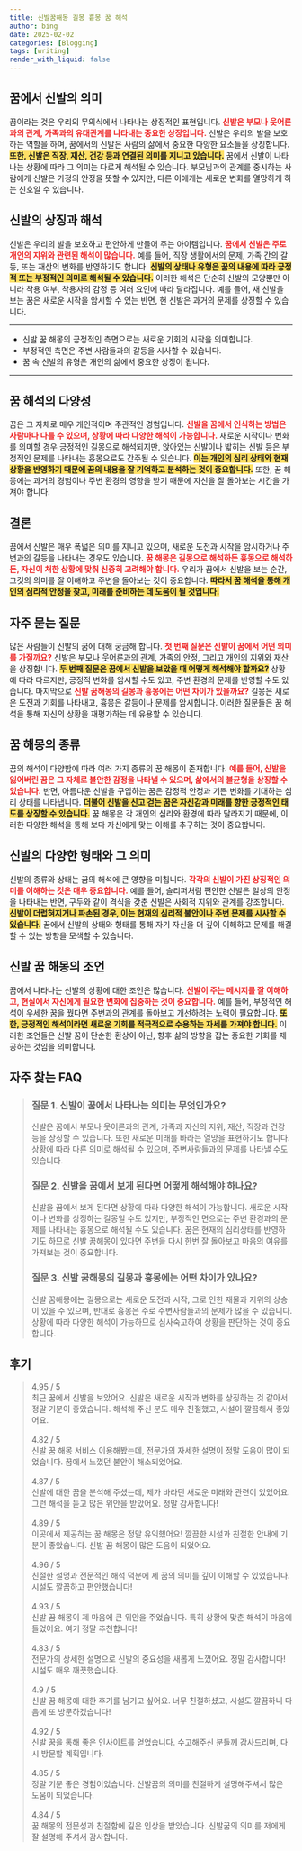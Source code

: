 ```yaml
---
title: 신발꿈해몽 길몽 흉몽 꿈 해석
author: bing
date: 2025-02-02
categories: [Blogging]
tags: [writing]
render_with_liquid: false
---
```



<h2 id='꿈에서 신발의 의미'>꿈에서 신발의 의미</h2>

<p>꿈이라는 것은 우리의 무의식에서 나타나는 상징적인 표현입니다. <b><span style="color: #ee2323;">신발은 부모나 웃어른과의 관계, 가족과의 유대관계를 나타내는 중요한 상징입니다.</span></b> 신발은 우리의 발을 보호하는 역할을 하며, 꿈에서의 신발은 사람의 삶에서 중요한 다양한 요소들을 상징합니다. <b><span style="background-color: #ffe066;">또한, 신발은 직장, 재산, 건강 등과 연결된 의미를 지니고 있습니다.</span></b> 꿈에서 신발이 나타나는 상황에 따라 그 의미는 다르게 해석될 수 있습니다. 부모님과의 관계를 중시하는 사람에게 신발은 가정의 안정을 뜻할 수 있지만, 다른 이에게는 새로운 변화를 열망하게 하는 신호일 수 있습니다.</p>

<h2 id='신발의 상징과 해석'>신발의 상징과 해석</h2>

<p>신발은 우리의 발을 보호하고 편안하게 만들어 주는 아이템입니다. <b><span style="color: #ee2323;">꿈에서 신발은 주로 개인의 지위와 관련된 해석이 많습니다.</span></b> 예를 들어, 직장 생활에서의 문제, 가족 간의 갈등, 또는 재산의 변화를 반영하기도 합니다. <b><span style="background-color: #ffe066;">신발의 상태나 유형은 꿈의 내용에 따라 긍정적 또는 부정적인 의미로 해석될 수 있습니다.</span></b> 이러한 해석은 단순히 신발의 모양뿐만 아니라 착용 여부, 착용자의 감정 등 여러 요인에 따라 달라집니다. 예를 들어, 새 신발을 보는 꿈은 새로운 시작을 암시할 수 있는 반면, 헌 신발은 과거의 문제를 상징할 수 있습니다.</p>

<hr />

<ul>
    <li>신발 꿈 해몽의 긍정적인 측면으로는 새로운 기회의 시작을 의미합니다.</li>
    <li>부정적인 측면은 주변 사람들과의 갈등을 시사할 수 있습니다.</li>
    <li>꿈 속 신발의 유형은 개인의 삶에서 중요한 상징이 됩니다.</li>
</ul>

<hr />

<h2 id='꿈 해석의 다양성'>꿈 해석의 다양성</h2>

<p>꿈은 그 자체로 매우 개인적이며 주관적인 경험입니다. <b><span style="color: #ee2323;">신발을 꿈에서 인식하는 방법은 사람마다 다를 수 있으며, 상황에 따라 다양한 해석이 가능합니다.</span></b> 새로운 시작이나 변화를 의미할 경우 긍정적인 길몽으로 해석되지만, 앉아있는 신발이나 밟히는 신발 등은 부정적인 문제를 나타내는 흉몽으로도 간주될 수 있습니다. <b><span style="background-color: #ffe066;">이는 개인의 심리 상태와 현재 상황을 반영하기 때문에 꿈의 내용을 잘 기억하고 분석하는 것이 중요합니다.</span></b> 또한, 꿈 해몽에는 과거의 경험이나 주변 환경의 영향을 받기 때문에 자신을 잘 돌아보는 시간을 가져야 합니다.</p>

<h2 id='결론'>결론</h2>

<p>꿈에서 신발은 매우 폭넓은 의미를 지니고 있으며, 새로운 도전과 시작을 암시하거나 주변과의 갈등을 나타내는 경우도 있습니다. <b><span style="color: #ee2323;">꿈 해몽은 길몽으로 해석하든 흉몽으로 해석하든, 자신이 처한 상황에 맞춰 신중히 고려해야 합니다.</span></b> 우리가 꿈에서 신발을 보는 순간, 그것의 의미를 잘 이해하고 주변을 돌아보는 것이 중요합니다. <b><span style="background-color: #ffe066;">따라서 꿈 해석을 통해 개인의 심리적 안정을 찾고, 미래를 준비하는 데 도움이 될 것입니다.</span></b></p>

<h2 id='자주 묻는 질문'>자주 묻는 질문</h2>

<p>많은 사람들이 신발의 꿈에 대해 궁금해 합니다. <b><span style="color: #ee2323;">첫 번째 질문은 신발이 꿈에서 어떤 의미를 가질까요?</span></b> 신발은 부모나 웃어른과의 관계, 가족의 안정, 그리고 개인의 지위와 재산을 상징합니다. <b><span style="background-color: #ffe066;">두 번째 질문은 꿈에서 신발을 보았을 때 어떻게 해석해야 할까요?</span></b> 상황에 따라 다르지만, 긍정적 변화를 암시할 수도 있고, 주변 환경의 문제를 반영할 수도 있습니다. 마지막으로 <b><span style="color: #ee2323;">신발 꿈해몽의 길몽과 흉몽에는 어떤 차이가 있을까요?</span></b> 길몽은 새로운 도전과 기회를 나타내고, 흉몽은 갈등이나 문제를 암시합니다. 이러한 질문들은 꿈 해석을 통해 자신의 상황을 재평가하는 데 유용할 수 있습니다.</p>

<h2 id='꿈 해몽의 종류'>꿈 해몽의 종류</h2>

<p>꿈의 해석이 다양함에 따라 여러 가지 종류의 꿈 해몽이 존재합니다. <b><span style="color: #ee2323;">예를 들어, 신발을 잃어버린 꿈은 그 자체로 불안한 감정을 나타낼 수 있으며, 삶에서의 불균형을 상징할 수 있습니다.</span></b> 반면, 아름다운 신발을 구입하는 꿈은 감정적 안정과 기쁜 변화를 기대하는 심리 상태를 나타냅니다. <b><span style="background-color: #ffe066;">더불어 신발을 신고 걷는 꿈은 자신감과 미래를 향한 긍정적인 태도를 상징할 수 있습니다.</span></b> 꿈 해몽은 각 개인의 심리와 환경에 따라 달라지기 때문에, 이러한 다양한 해석을 통해 보다 자신에게 맞는 이해를 추구하는 것이 중요합니다.</p>

<h2 id='신발의 다양한 형태와 그 의미'>신발의 다양한 형태와 그 의미</h2>

<p>신발의 종류와 상태는 꿈의 해석에 큰 영향을 미칩니다. <b><span style="color: #ee2323;">각각의 신발이 가진 상징적인 의미를 이해하는 것은 매우 중요합니다.</span></b> 예를 들어, 슬리퍼처럼 편안한 신발은 일상의 안정을 나타내는 반면, 구두와 같이 격식을 갖춘 신발은 사회적 지위와 관계를 강조합니다. <b><span style="background-color: #ffe066;">신발이 더럽혀지거나 파손된 경우, 이는 현재의 심리적 불안이나 주변 문제를 시사할 수 있습니다.</span></b> 꿈에서 신발의 상태와 형태를 통해 자기 자신을 더 깊이 이해하고 문제를 해결할 수 있는 방향을 모색할 수 있습니다.</p>

<h2 id='신발 꿈 해몽의 조언'>신발 꿈 해몽의 조언</h2>

<p>꿈에서 나타나는 신발의 상황에 대한 조언은 많습니다. <b><span style="color: #ee2323;">신발이 주는 메시지를 잘 이해하고, 현실에서 자신에게 필요한 변화에 집중하는 것이 중요합니다.</span></b> 예를 들어, 부정적인 해석이 우세한 꿈을 꿨다면 주변과의 관계를 돌아보고 개선하려는 노력이 필요합니다. <b><span style="background-color: #ffe066;">또한, 긍정적인 해석이라면 새로운 기회를 적극적으로 수용하는 자세를 가져야 합니다.</span></b> 이러한 조언들은 신발 꿈이 단순한 환상이 아닌, 향후 삶의 방향을 잡는 중요한 기회를 제공하는 것임을 의미합니다.</p>


<h2 id='자주_찾는_FAQ'>자주 찾는 FAQ</h2>
<div itemscope="" itemtype="https://schema.org/FAQPage"> 
<blockquote> 
<div itemscope="" itemprop="mainEntity" itemtype="https://schema.org/Question"> 
<h3 itemprop="name">질문 1. 신발이 꿈에서 나타나는 의미는 무엇인가요?</h3> 
<div itemscope="" itemprop="acceptedAnswer" itemtype="https://schema.org/Answer"> 
<span itemprop="text"> 
<p>신발은 꿈에서 부모나 웃어른과의 관계, 가족과 자신의 지위, 재산, 직장과 건강 등을 상징할 수 있습니다. 또한 새로운 미래를 바라는 열망을 표현하기도 합니다. 상황에 따라 다른 의미로 해석될 수 있으며, 주변사람들과의 문제를 나타낼 수도 있습니다.</p> 
</span> 
</div> 
</div> 

<div itemscope="" itemprop="mainEntity" itemtype="https://schema.org/Question"> 
<h3 itemprop="name">질문 2. 신발을 꿈에서 보게 된다면 어떻게 해석해야 하나요?</h3> 
<div itemscope="" itemprop="acceptedAnswer" itemtype="https://schema.org/Answer"> 
<span itemprop="text"> 
<p>신발을 꿈에서 보게 된다면 상황에 따라 다양한 해석이 가능합니다. 새로운 시작이나 변화를 상징하는 길몽일 수도 있지만, 부정적인 면으로는 주변 환경과의 문제를 나타내는 흉몽으로 해석될 수도 있습니다. 꿈은 현재의 심리상태를 반영하기도 하므로 신발 꿈해몽이 있다면 주변을 다시 한번 잘 돌아보고 마음의 여유를 가져보는 것이 중요합니다.</p> 
</span> 
</div> 
</div> 

<div itemscope="" itemprop="mainEntity" itemtype="https://schema.org/Question"> 
<h3 itemprop="name">질문 3. 신발 꿈해몽의 길몽과 흉몽에는 어떤 차이가 있나요?</h3> 
<div itemscope="" itemprop="acceptedAnswer" itemtype="https://schema.org/Answer"> 
<span itemprop="text"> 
<p>신발 꿈해몽에는 길몽으로는 새로운 도전과 시작, 그로 인한 재물과 지위의 상승이 있을 수 있으며, 반대로 흉몽은 주로 주변사람들과의 문제가 많을 수 있습니다. 상황에 따라 다양한 해석이 가능하므로 심사숙고하여 상황을 판단하는 것이 중요합니다.</p> 
</span> 
</div> 
</div> 
</blockquote> 
</div>
<h2 id='후기'>후기</h2>
<div itemscope itemtype="https://schema.org/Product">
  <blockquote>
  <div itemprop="review" itemscope itemtype="https://schema.org/Review">
      <div itemprop="reviewRating" itemscope itemtype="https://schema.org/Rating"> <span itemprop="ratingValue">4.95</span> / <span itemprop="bestRating">5</span> </div>
      <span itemprop="reviewBody">최근 꿈에서 신발을 보았어요. 신발은 새로운 시작과 변화를 상징하는 것 같아서 정말 기분이 좋았습니다. 해석해 주신 분도 매우 친절했고, 시설이 깔끔해서 좋았어요.</span>
  </div>
  <br>
  <div itemprop="review" itemscope itemtype="https://schema.org/Review">
      <div itemprop="reviewRating" itemscope itemtype="https://schema.org/Rating"> <span itemprop="ratingValue">4.82</span> / <span itemprop="bestRating">5</span> </div>
      <span itemprop="reviewBody">신발 꿈 해몽 서비스 이용해봤는데, 전문가의 자세한 설명이 정말 도움이 많이 되었습니다. 꿈에서 느꼈던 불안이 해소되었어요.</span>
  </div>
  <br>
  <div itemprop="review" itemscope itemtype="https://schema.org/Review">
      <div itemprop="reviewRating" itemscope itemtype="https://schema.org/Rating"> <span itemprop="ratingValue">4.87</span> / <span itemprop="bestRating">5</span> </div>
      <span itemprop="reviewBody">신발에 대한 꿈을 분석해 주셨는데, 제가 바라던 새로운 미래와 관련이 있었어요. 그런 해석을 듣고 많은 위안을 받았어요. 정말 감사합니다!</span>
  </div>
  <br>
  <div itemprop="review" itemscope itemtype="https://schema.org/Review">
      <div itemprop="reviewRating" itemscope itemtype="https://schema.org/Rating"> <span itemprop="ratingValue">4.89</span> / <span itemprop="bestRating">5</span> </div>
      <span itemprop="reviewBody">이곳에서 제공하는 꿈 해몽은 정말 유익했어요! 깔끔한 시설과 친절한 안내에 기분이 좋았습니다. 신발 꿈 해몽이 많은 도움이 되었어요.</span>
  </div>
  <br>
  <div itemprop="review" itemscope itemtype="https://schema.org/Review">
      <div itemprop="reviewRating" itemscope itemtype="https://schema.org/Rating"> <span itemprop="ratingValue">4.96</span> / <span itemprop="bestRating">5</span> </div>
      <span itemprop="reviewBody">친절한 설명과 전문적인 해석 덕분에 제 꿈의 의미를 깊이 이해할 수 있었습니다. 시설도 깔끔하고 편안했습니다!</span>
  </div>
  <br>
  <div itemprop="review" itemscope itemtype="https://schema.org/Review">
      <div itemprop="reviewRating" itemscope itemtype="https://schema.org/Rating"> <span itemprop="ratingValue">4.93</span> / <span itemprop="bestRating">5</span> </div>
      <span itemprop="reviewBody">신발 꿈 해몽이 제 마음에 큰 위안을 주었습니다. 특히 상황에 맞춘 해석이 마음에 들었어요. 여기 정말 추천합니다!</span>
  </div>
  <br>
  <div itemprop="review" itemscope itemtype="https://schema.org/Review">
      <div itemprop="reviewRating" itemscope itemtype="https://schema.org/Rating"> <span itemprop="ratingValue">4.83</span> / <span itemprop="bestRating">5</span> </div>
      <span itemprop="reviewBody">전문가의 상세한 설명으로 신발의 중요성을 새롭게 느꼈어요. 정말 감사합니다! 시설도 매우 깨끗했습니다.</span>
  </div>
  <br>
  <div itemprop="review" itemscope itemtype="https://schema.org/Review">
      <div itemprop="reviewRating" itemscope itemtype="https://schema.org/Rating"> <span itemprop="ratingValue">4.9</span> / <span itemprop="bestRating">5</span> </div>
      <span itemprop="reviewBody">신발 꿈 해몽에 대한 후기를 남기고 싶어요. 너무 친절하셨고, 시설도 깔끔하니 다음에 또 방문하겠습니다!</span>
  </div>
  <br>
  <div itemprop="review" itemscope itemtype="https://schema.org/Review">
      <div itemprop="reviewRating" itemscope itemtype="https://schema.org/Rating"> <span itemprop="ratingValue">4.92</span> / <span itemprop="bestRating">5</span> </div>
      <span itemprop="reviewBody">신발 꿈을 통해 좋은 인사이트를 얻었습니다. 수고해주신 분들께 감사드리며, 다시 방문할 계획입니다.</span>
  </div>
  <br>
  <div itemprop="review" itemscope itemtype="https://schema.org/Review">
      <div itemprop="reviewRating" itemscope itemtype="https://schema.org/Rating"> <span itemprop="ratingValue">4.85</span> / <span itemprop="bestRating">5</span> </div>
      <span itemprop="reviewBody">정말 기분 좋은 경험이었습니다. 신발꿈의 의미를 친절하게 설명해주셔서 많은 도움이 되었습니다.</span>
  </div>
  <br>
  <div itemprop="review" itemscope itemtype="https://schema.org/Review">
      <div itemprop="reviewRating" itemscope itemtype="https://schema.org/Rating"> <span itemprop="ratingValue">4.84</span> / <span itemprop="bestRating">5</span> </div>
      <span itemprop="reviewBody">꿈 해몽의 전문성과 친절함에 깊은 인상을 받았습니다. 신발꿈의 의미를 저에게 잘 설명해 주셔서 감사합니다.</span>
  </div>
  </blockquote>
</div>
